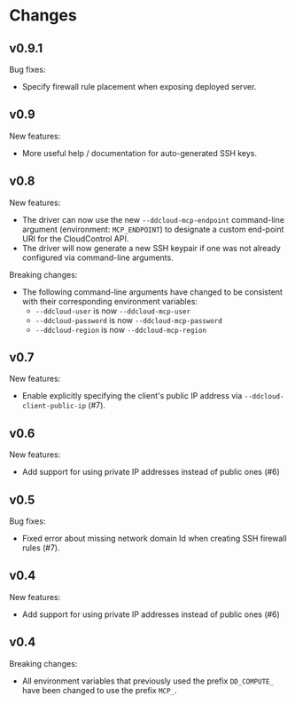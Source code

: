 # Changes

## v0.9.1

Bug fixes:

* Specify firewall rule placement when exposing deployed server.

## v0.9

New features:

* More useful help / documentation for auto-generated SSH keys.

## v0.8

New features:

* The driver can now use the new `--ddcloud-mcp-endpoint` command-line argument (environment: `MCP_ENDPOINT`) to designate a custom end-point URI for the CloudControl API.
* The driver will now generate a new SSH keypair if one was not already configured via command-line arguments.

Breaking changes:

* The following command-line arguments have changed to be consistent with their corresponding environment variables:
  * `--ddcloud-user` is now `--ddcloud-mcp-user`
  * `--ddcloud-password` is now `--ddcloud-mcp-password`
  * `--ddcloud-region` is now `--ddcloud-mcp-region`

## v0.7

New features:

* Enable explicitly specifying the client's public IP address via `--ddcloud-client-public-ip` (#7).

## v0.6

New features:

* Add support for using private IP addresses instead of public ones (#6)

## v0.5

Bug fixes:

* Fixed error about missing network domain Id when creating SSH firewall rules (#7).

## v0.4

New features:

* Add support for using private IP addresses instead of public ones (#6)

## v0.4

Breaking changes:

* All environment variables that previously used the prefix `DD_COMPUTE_` have been changed to use the prefix `MCP_`.
